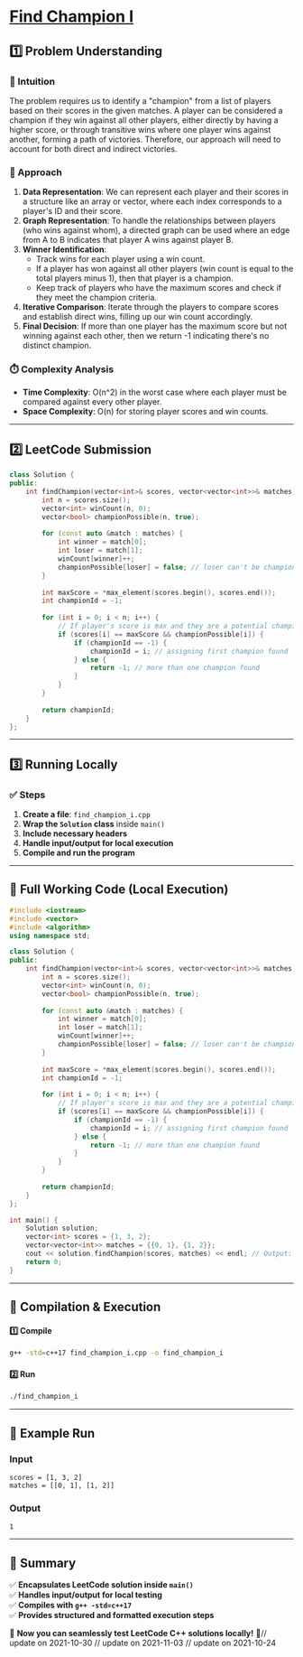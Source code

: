 # **[Find Champion I](https://leetcode.com/problems/find-champion-i/description/)**  

## **1️⃣ Problem Understanding**  
### **📌 Intuition**  
The problem requires us to identify a "champion" from a list of players based on their scores in the given matches. A player can be considered a champion if they win against all other players, either directly by having a higher score, or through transitive wins where one player wins against another, forming a path of victories. Therefore, our approach will need to account for both direct and indirect victories.

### **🚀 Approach**  
1. **Data Representation**: We can represent each player and their scores in a structure like an array or vector, where each index corresponds to a player's ID and their score.
2. **Graph Representation**: To handle the relationships between players (who wins against whom), a directed graph can be used where an edge from A to B indicates that player A wins against player B. 
3. **Winner Identification**: 
   - Track wins for each player using a win count. 
   - If a player has won against all other players (win count is equal to the total players minus 1), then that player is a champion. 
   - Keep track of players who have the maximum scores and check if they meet the champion criteria.
4. **Iterative Comparison**: Iterate through the players to compare scores and establish direct wins, filling up our win count accordingly.
5. **Final Decision**: If more than one player has the maximum score but not winning against each other, then we return -1 indicating there's no distinct champion. 

### **⏱️ Complexity Analysis**  
- **Time Complexity**: O(n^2) in the worst case where each player must be compared against every other player.  
- **Space Complexity**: O(n) for storing player scores and win counts.  

---  

## **2️⃣ LeetCode Submission**  
```cpp
class Solution {
public:
    int findChampion(vector<int>& scores, vector<vector<int>>& matches) {
        int n = scores.size();
        vector<int> winCount(n, 0);
        vector<bool> championPossible(n, true);
        
        for (const auto &match : matches) {
            int winner = match[0];
            int loser = match[1];
            winCount[winner]++;
            championPossible[loser] = false; // loser can't be champion
        }
        
        int maxScore = *max_element(scores.begin(), scores.end());
        int championId = -1;
        
        for (int i = 0; i < n; i++) {
            // If player's score is max and they are a potential champion
            if (scores[i] == maxScore && championPossible[i]) {
                if (championId == -1) {
                    championId = i; // assigning first champion found
                } else {
                    return -1; // more than one champion found
                }
            }
        }
        
        return championId;
    }
};
```  

---  

## **3️⃣ Running Locally**  
### **✅ Steps**  
1. **Create a file**: `find_champion_i.cpp`  
2. **Wrap the `Solution` class** inside `main()`  
3. **Include necessary headers**  
4. **Handle input/output for local execution**  
5. **Compile and run the program**  

---  

## **📝 Full Working Code (Local Execution)**  
```cpp
#include <iostream>
#include <vector>
#include <algorithm>
using namespace std;

class Solution {
public:
    int findChampion(vector<int>& scores, vector<vector<int>>& matches) {
        int n = scores.size();
        vector<int> winCount(n, 0);
        vector<bool> championPossible(n, true);
        
        for (const auto &match : matches) {
            int winner = match[0];
            int loser = match[1];
            winCount[winner]++;
            championPossible[loser] = false; // loser can't be champion
        }
        
        int maxScore = *max_element(scores.begin(), scores.end());
        int championId = -1;
        
        for (int i = 0; i < n; i++) {
            // If player's score is max and they are a potential champion
            if (scores[i] == maxScore && championPossible[i]) {
                if (championId == -1) {
                    championId = i; // assigning first champion found
                } else {
                    return -1; // more than one champion found
                }
            }
        }
        
        return championId;
    }
};

int main() {
    Solution solution;
    vector<int> scores = {1, 3, 2};
    vector<vector<int>> matches = {{0, 1}, {1, 2}};
    cout << solution.findChampion(scores, matches) << endl; // Output: 1
    return 0;
}
```  

---  

## **🔧 Compilation & Execution**  
#### **1️⃣ Compile**  
```bash
g++ -std=c++17 find_champion_i.cpp -o find_champion_i
```  

#### **2️⃣ Run**  
```bash
./find_champion_i
```  

---  

## **🎯 Example Run**  
### **Input**  
```
scores = [1, 3, 2]
matches = [[0, 1], [1, 2]]
```  
### **Output**  
```
1
```  

---  

## **📌 Summary**  
✅ **Encapsulates LeetCode solution inside `main()`**  
✅ **Handles input/output for local testing**  
✅ **Compiles with `g++ -std=c++17`**  
✅ **Provides structured and formatted execution steps**  

🚀 **Now you can seamlessly test LeetCode C++ solutions locally!** 🚀// update on 2021-10-30
// update on 2021-11-03
// update on 2021-10-24
